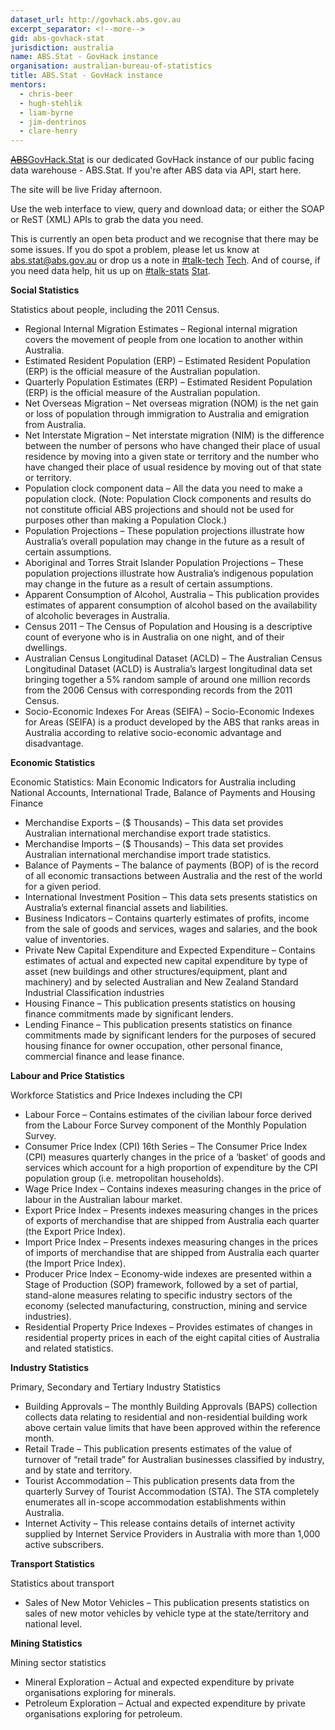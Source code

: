 ```yaml
---
dataset_url: http://govhack.abs.gov.au
excerpt_separator: <!--more-->
gid: abs-govhack-stat
jurisdiction: australia
name: ABS.Stat - GovHack instance
organisation: australian-bureau-of-statistics
title: ABS.Stat - GovHack instance
mentors:
  - chris-beer
  - hugh-stehlik
  - liam-byrne
  - jim-dentrinos
  - clare-henry
---
```


[~~ABS~~GovHack.Stat](govhack.abs.gov.au) is our dedicated GovHack instance of our public facing data warehouse - ABS.Stat. If you're after ABS data via API, start here.

<!--more-->

The site will be live Friday afternoon.

Use the web interface to view, query and download data; or either the SOAP or ReST (XML) APIs to grab the data you need.

This is currently an open beta product and we recognise that there may be some issues. If you do spot a problem, please let us know at abs.stat@abs.gov.au or drop us a note in [#talk-tech](https://govhackhq.slack.com/messages/talk-tech/details/) [Tech][]. And of course, if you need data help, hit us up on [#talk-stats](https://govhackhq.slack.com/messages/talk-stats/details/) [Stat][].

[tech]: slack://channel?id=C070GDDEC&team=7016354066  "(or open in Slack)"
[stat]: slack://channel?id=C1VERC03U&team=7016354066  "(or open in Slack)"

**Social Statistics**

Statistics about people, including the 2011 Census.

* Regional Internal Migration Estimates – Regional internal migration covers the movement of people from one location to another within Australia.
* Estimated Resident Population (ERP) – Estimated Resident Population (ERP) is the official measure of the Australian population.
* Quarterly Population Estimates (ERP) – Estimated Resident Population (ERP) is the official measure of the Australian population.
* Net Overseas Migration – Net overseas migration (NOM) is the net gain or loss of population through immigration to Australia and emigration from Australia.
* Net Interstate Migration – Net interstate migration (NIM) is the difference between the number of persons who have changed their place of usual residence by moving into a given state or territory and the number who have changed their place of usual residence by moving out of that state or territory.
* Population clock component data – All the data you need to make a population clock. (Note: Population Clock components and results do not constitute official ABS projections and should not be used for purposes other than making a Population Clock.)
* Population Projections – These population projections illustrate how Australia’s overall population may change in the future as a result of certain assumptions.
* Aboriginal and Torres Strait Islander Population Projections – These population projections illustrate how Australia’s indigenous population may change in the future as a result of certain assumptions.
* Apparent Consumption of Alcohol, Australia – This publication provides estimates of apparent consumption of alcohol based on the availability of alcoholic beverages in Australia.
* Census 2011 – The Census of Population and Housing is a descriptive count of everyone who is in Australia on one night, and of their dwellings.
* Australian Census Longitudinal Dataset (ACLD) – The Australian Census Longitudinal Dataset (ACLD) is Australia’s largest longitudinal data set bringing together a 5% random sample of around one million records from the 2006 Census with corresponding records from the 2011 Census.
* Socio-Economic Indexes For Areas (SEIFA) – Socio-Economic Indexes for Areas (SEIFA) is a product developed by the ABS that ranks areas in Australia according to relative socio-economic advantage and disadvantage.

**Economic Statistics**

Economic Statistics: Main Economic Indicators for Australia including National Accounts, International Trade, Balance of Payments and Housing Finance

* Merchandise Exports – ($ Thousands) – This data set provides Australian international merchandise export trade statistics.
* Merchandise Imports – ($ Thousands) – This data set provides Australian international merchandise import trade statistics.
* Balance of Payments – The balance of payments (BOP) of is the record of all economic transactions between Australia and the rest of the world for a given period.
* International Investment Position – This data sets presents statistics on Australia’s external financial assets and liabilities.
* Business Indicators – Contains quarterly estimates of profits, income from the sale of goods and services, wages and salaries, and the book value of inventories.
* Private New Capital Expenditure and Expected Expenditure – Contains estimates of actual and expected new capital expenditure by type of asset (new buildings and other structures/equipment, plant and machinery) and by selected Australian and New Zealand Standard Industrial Classification industries
* Housing Finance – This publication presents statistics on housing finance commitments made by significant lenders.
* Lending Finance – This publication presents statistics on finance commitments made by significant lenders for the purposes of secured housing finance for owner occupation, other personal finance, commercial finance and lease finance.

**Labour and Price Statistics**

Workforce Statistics and Price Indexes including the CPI

* Labour Force – Contains estimates of the civilian labour force derived from the Labour Force Survey component of the Monthly Population Survey.
* Consumer Price Index (CPI) 16th Series – The Consumer Price Index (CPI) measures quarterly changes in the price of a ‘basket’ of goods and services which account for a high proportion of expenditure by the CPI population group (i.e. metropolitan households).
* Wage Price Index – Contains indexes measuring changes in the price of labour in the Australian labour market.
* Export Price Index – Presents indexes measuring changes in the prices of exports of merchandise that are shipped from Australia each quarter (the Export Price Index).
* Import Price Index – Presents indexes measuring changes in the prices of imports of merchandise that are shipped from Australia each quarter (the Import Price Index).
* Producer Price Index – Economy-wide indexes are presented within a Stage of Production (SOP) framework, followed by a set of partial, stand-alone measures relating to specific industry sectors of the economy (selected manufacturing, construction, mining and service industries).
* Residential Property Price Indexes – Provides estimates of changes in residential property prices in each of the eight capital cities of Australia and related statistics.

**Industry Statistics**

Primary, Secondary and Tertiary Industry Statistics

* Building Approvals – The monthly Building Approvals (BAPS) collection collects data relating to residential and non-residential building work above certain value limits that have been approved within the reference month.
* Retail Trade – This publication presents estimates of the value of turnover of “retail trade” for Australian businesses classified by industry, and by state and territory.
* Tourist Accommodation – This publication presents data from the quarterly Survey of Tourist Accommodation (STA). The STA completely enumerates all in-scope accommodation establishments within Australia.
* Internet Activity – This release contains details of internet activity supplied by Internet Service Providers in Australia with more than 1,000 active subscribers.

**Transport Statistics**

Statistics about transport

* Sales of New Motor Vehicles – This publication presents statistics on sales of new motor vehicles by vehicle type at the state/territory and national level.

**Mining Statistics**

Mining sector statistics

* Mineral Exploration – Actual and expected expenditure by private organisations exploring for minerals.
* Petroleum Exploration – Actual and expected expenditure by private organisations exploring for petroleum.

